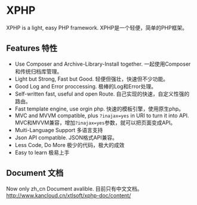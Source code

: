 # XPHP
XPHP is a light, easy PHP framework.
XPHP是一个轻便，简单的PHP框架。

## Features 特性
- Use Composer and Archive-Library-Install together. 一起使用Composer和传统归档库管理。
- Light but Strong, Fast but Good. 轻便但强壮，快速但不少功能。
- Good Log and Error proccessing. 极棒的Log和Error处理。
- Self-written fast, useful and open Route. 自己实现的快速，自定义性强的路由。
- Fast template engine, use orgin php. 快速的模板引擎，使用原生php。
- MVC and MVVM compatible, plus `?inajax=yes` in URI to turn it into API. MVC和MVVM兼容，增加`?inajax=yes`参数，就可以把页面变成API。
- Muiti-Language Support 多语言支持
- Json API compatible. JSON格式API兼容。
- Less Code, Do More 极少的代码，极大的成效
- Easy to learn 极易上手

## Document 文档
Now only zh_cn Document avalible.
目前只有中文文档。
http://www.kancloud.cn/xtlsoft/xphp-doc/content/